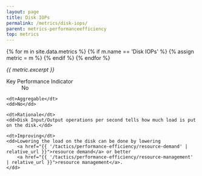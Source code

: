 ```yaml
---
layout: page
title: Disk IOPs
permalink: /metrics/disk-iops/
parent: metrics-performanceefficiency
top: metrics
---
```


{% for m in site.data.metrics %}
    {% if m.name == 'Disk IOPs' %}
        {% assign metric = m %}
    {% endif %}
{% endfor %}

_{{ metric.excerpt }}_

<dl>
    <dt>Key Performance Indicator</dt>
    <dd>No</dd>
    
    <dt>Aggregable</dt>
    <dd>No</dd>
    
    <dt>Rationale</dt>
    <dd>Disk Input/Output operations per second tells how much load is put on the disk.</dd>
    
    <dt>Improving</dt>
    <dd>Lowering the load on the disk can be done by lowering
        <a href="{{ '/tactics/performance-efficiency/resource-demand' | relative_url }}">resource demand</a> or better
        <a href="{{ '/tactics/performance-efficiency/resource-management' | relative_url }}">resource management</a>.
    </dd>
</dl>
